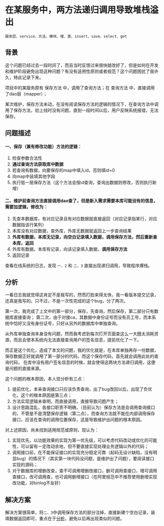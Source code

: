 # 在某服务中，两方法递归调用导致堆栈溢出

    服务层、service、方法、模块、增、查、insert、save、select、get

## 背景

这个问题已经过去一段时间了，而且当时反馈过来很快就改好了，但是如何在开发和维护阶段避免出现这种问题？有没有适用性原则或者规范？这个问题困扰了我许久，特此记录下来。

项目中的某服务原有 保存方法 中，调用了查询方法；在 查询方法 中，直接调用了dao层（mapper）；

某次维护，保存方法未动，在没有阅读保存方法的逻辑的情况下，在查询方法中调用了保存方法，初上线时没有问题，直到一段时间以后，用户反映系统报错，无法保存。

## 问题描述

#### 一、保存（兼有修改功能）方法的逻辑：

1. 检查参数合法性
2. **通过查询方法获取库中数据**
3. 若查询有数据，向要保存的map中填入id，否则填id=0
4. 向map中装填其他字段
5. 执行低一层保存方法（这个方法会按id查询，查询出数据则修改，否则执行新增）

#### 二、维护前查询方法直接调用dao查了，但是新入需求需要本库可能没有的信息，需要加逻辑，修改为：

1. 先查本数据库，有对应记录且有对应数据就直接返回（对应记录指某行，对应数据指该行某列）
2. 本库没有对应数据，查外库，外库无数据就返回上一步查询结果
3. **外库有数据，本库无记录，向空白记录填入数据，调用保存方法，然后重新查本库，返回**
4. 外库有数据，本库有记录，向该记录填入数据，**调用保存方法**
5. 返回记录

查看在线系统的日志，发现 `一、2` 和 `二、3` 直接出现递归调用，导致程序爆栈。

## 分析

一看日志我就觉得这肯定不是我写的，然而打脸来得太快，我一看版本提交记录，还真是我写的。只不过，不是一次性完成的这个bug，分了两次。

第一次，我完成了上文中的第一部分，保存，先查询，然后保存，第二部分只有数据库直接查询；
第二次，由于对接ca，其数据中身份证号而没有员工号，而本系统中恰好又没有身份证号，只好从另外的数据库中单独查询。

从外库单独查询本身没有问题，然而我考虑到每次打开页面查这么一大圈太消耗资源，而且会使本系统内无法直接查询用户的签名信息，提前优化了一下。

而正是这个优化，造成了本文的问题，我的优化就是，在本库单独再存一份数据，保存数据正好就调用了第一部分的代码，而这个保存代码，首先就会调用此处的查询代码，
在库中没有用户签名信息的时候，就会使得这两块方法递归调用，这便是问题的直接来源。

这个问题的根本原因，本人现分析有三点：

1. 提前优化，本来查询接口只应该负责查询，出了bug改回以后，出现了负优化，这个的根本原因是第三点；
2. 方法实现逻辑未查明，而直接调用，直接导致问题产生；
3. 设计思路混乱，各接口职责不明确，（目前认为）保存方法是会调用查询接口的，不管是不是清楚保存逻辑（第二点），而查询方法就不能在内部调用保存接口，应该在查询的调用位置保存，这是导致维护出问题的根本原因。

对上述原因，尚未找到适用规范或原则，现认为：

1. 实现优先，以功能效果的实现为第一优先级，可以考虑代码改动或优化的可能性，可以留有一定改动余地，但不要直接实现处理业务逻辑以外的代码；
2. 调用接口前，在不能保证接口的实现充分稳定可靠（起码无设计缺陷，没有明显bug）的情况下（其实第一块代码没问题，是维护出了问题），要阅读接口实现的源码；
3. 对于数据库的增删改查，查不可调用增删改接口，删可调用查接口，增可调用查接口，改可调用查，也可调用删增接口（在阿里规范中不推荐使用删增实现改功能，对binlog不友好）

## 解决方案

解决方案很简单，将`二、3`中调用保存方法的部分注掉，直接新建个空白记录，装填数据返回即可，重点在于[分析](#分析)，避免以后再出现类似的问题。
